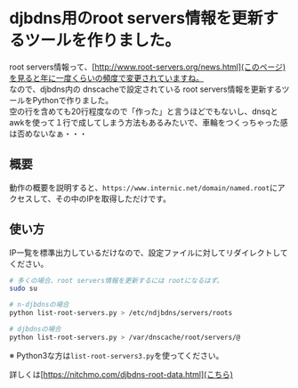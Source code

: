 # djbdns用のroot servers情報を更新するツールを作りました。

root servers情報って、[http://www.root-servers.org/news.html](このページ)を見ると年に一度くらいの頻度で変更されていますね。  
なので、djbdns内の dnscacheで設定されている root servers情報を更新するツールをPythonで作りました。  
空の行を含めても20行程度なので「作った」と言うほどでもないし、dnsqとawkを使って１行で成してしまう方法もあるみたいで、車輪をつくっちゃった感は否めないなぁ・・・

## 概要

動作の概要を説明すると、`https://www.internic.net/domain/named.root`にアクセスして、その中のIPを取得しただけです。  

## 使い方

IP一覧を標準出力しているだけなので、設定ファイルに対してリダイレクトしてください。

```sh
# 多くの場合、root servers情報を更新するには rootになるはず。
sudo su

# n-djbdnsの場合
python list-root-servers.py > /etc/ndjbdns/servers/roots

# djbdnsの場合
python list-root-servers.py > /var/dnscache/root/servers/@
```

※ Python3な方は`list-root-servers3.py`を使ってください。

詳しくは[https://nitchmo.com/djbdns-root-data.html](こちら)
